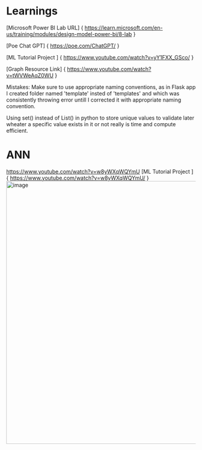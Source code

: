 # Learnings
[Microsoft Power BI Lab URL] { https://learn.microsoft.com/en-us/training/modules/design-model-power-bi/8-lab }

[Poe Chat GPT] { https://poe.com/ChatGPT/ }

[ML Tutorial Project ] { https://www.youtube.com/watch?v=yY1FXX_GSco/ }

[Graph Resource Link] { https://www.youtube.com/watch?v=tWVWeAqZ0WU }

Mistakes:
Make sure to use appropriate naming conventions, as in Flask app I created folder named 'template' insted of 'templates' and which was consistently throwing error untill I corrected it with appropriate naming convention. 

Using set() instead of List() in python to store unique values to validate later wheater a specific value exists in it or not really is time and compute efficient.

# ANN
https://www.youtube.com/watch?v=w8yWXqWQYmU
[ML Tutorial Project ] { https://www.youtube.com/watch?v=w8yWXqWQYmU/ }
<img width="700" alt="image" src="https://github.com/gauravstark80/Learnings/assets/52076806/be792ca0-d976-463c-b454-8a828733b005">
